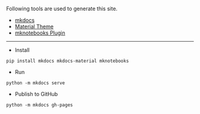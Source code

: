 Following tools are used to generate this site.

* [mkdocs](https://www.mkdocs.org)
* [Material Theme](https://squidfunk.github.io/mkdocs-material)
* [mknotebooks Plugin](https://github.com/greenape/mknotebooks)

---

* Install
```shell
pip install mkdocs mkdocs-material mknotebooks
```

* Run 
```shell
python -m mkdocs serve
```

* Publish to GitHub
```shell
python -m mkdocs gh-pages
```
